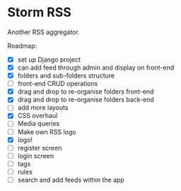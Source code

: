 # Storm RSS
Another RSS aggregator.

Roadmap:

- [x] set up Django project
- [x] can add feed through admin and display on front-end
- [x] folders and sub-folders structure 
- [ ] front-end CRUD operations
- [x] drag and drop to re-organise folders front-end
- [x] drag and drop to re-organise folders back-end
- [ ] add more layouts
- [x] CSS overhaul 
- [ ] Media queries
- [ ] Make own RSS logo
- [x] logo!
- [ ] register screen
- [ ] login screen
- [ ] tags
- [ ] rules
- [ ] search and add feeds within the app
